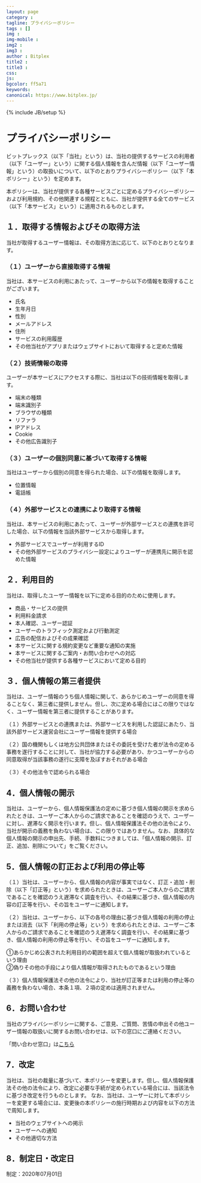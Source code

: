 ```yaml
---
layout: page
category : 
tagline: プライバシーポリシー
tags : []
img : 
img-mobile : 
img2 : 
img3 : 
author : Bitplex
title2 : 
title3 : 
css: 
js: 
bgcolor: ff5a71
keywords: 
canonical: https://www.bitplex.jp/
---
```

{% include JB/setup %}

# プライバシーポリシー

ビットプレックス（以下「当社」という）は、当社の提供するサービスの利用者（以下「ユーザー」という）に関する個人情報を含んだ情報（以下「ユーザー情報」という）の取扱いについて、以下のとおりプライバシーポリシー（以下「本ポリシー」という）を定めます。

本ポリシーは、当社が提供する各種サービスごとに定めるプライバシーポリシーおよび利用規約、その他関連する規程とともに、当社が提供する全てのサービス（以下「本サービス」という）に適用されるものとします。

## １．取得する情報およびその取得方法
当社が取得するユーザー情報は、その取得方法に応じて、以下のとおりとなります。

### （１）ユーザーから直接取得する情報
当社は、本サービスの利用にあたって、ユーザーから以下の情報を取得することがございます。
- 氏名
- 生年月日
- 性別
- メールアドレス
- 住所
- サービスの利用履歴
- その他当社がアプリまたはウェブサイトにおいて取得すると定めた情報

### （２）技術情報の取得
ユーザーが本サービスにアクセスする際に、当社は以下の技術情報を取得します。
- 端末の種類
- 端末識別子
- ブラウザの種類
- リファラ
- IPアドレス
- Cookie
- その他広告識別子

### （３）ユーザーの個別同意に基づいて取得する情報
当社はユーザーから個別の同意を得られた場合、以下の情報を取得します。
- 位置情報
- 電話帳

### （４）外部サービスとの連携により取得する情報
当社は、本サービスの利用にあたって、ユーザーが外部サービスとの連携を許可した場合、以下の情報を当該外部サービスから取得します。
- 外部サービスでユーザーが利用するID
- その他外部サービスのプライバシー設定によりユーザーが連携先に開示を認めた情報

## ２．利用目的
当社は、取得したユーザー情報を以下に定める目的のために使用します。
- 商品・サービスの提供
- 利用料金請求
- 本人確認、ユーザー認証
- ユーザーのトラフィック測定および行動測定
- 広告の配信およびその成果確認
- 本サービスに関する規約変更など重要な通知の実施
- 本サービスに関するご案内・お問い合わせへの対応
- その他当社が提供する各種サービスにおいて定める目的

## ３．個人情報の第三者提供
当社は、ユーザー情報のうち個人情報に関して、あらかじめユーザーの同意を得ることなく、第三者に提供しません。但し、次に定める場合にはこの限りではなく、ユーザー情報を第三者に提供することがあります。

（１）外部サービスとの連携または、外部サービスを利用した認証にあたり、当該外部サービス運営会社にユーザー情報を提供する場合

（２）国の機関もしくは地方公共団体またはその委託を受けた者が法令の定める事務を遂行することに対して、当社が協力する必要があり、かつユーザーからの同意取得が当該事務の遂行に支障を及ぼすおそれがある場合

（３）その他法令で認められる場合

## 4．個人情報の開示
当社は、ユーザーから、個人情報保護法の定めに基づき個人情報の開示を求められたときは、ユーザーご本人からのご請求であることを確認のうえで、ユーザーに対し、遅滞なく開示を行います。但し、個人情報保護法その他の法令により、当社が開示の義務を負わない場合は、この限りではありません。なお、具体的な個人情報の開示の申出先、手続、手数料につきましては、「個人情報の開示、訂正、追加、削除について」をご覧ください。

## 5．個人情報の訂正および利用の停止等
（１）当社は、ユーザーから、個人情報の内容が事実ではなく、訂正・追加・削除（以下「訂正等」という）を求められたときは、ユーザーご本人からのご請求であることを確認のうえ遅滞なく調査を行い、その結果に基づき、個人情報の内容の訂正等を行い、その旨をユーザーに通知します。

（２）当社は、ユーザーから、以下の各号の理由に基づき個人情報の利用の停止または消去（以下「利用の停止等」という）を求められたときは、ユーザーご本人からのご請求であることを確認のうえ遅滞なく調査を行い、その結果に基づき、個人情報の利用の停止等を行い、その旨をユーザーに通知します。

①あらかじめ公表された利用目的の範囲を超えて個人情報が取扱われているという理由  
②偽りその他の手段により個人情報が取得されたものであるという理由

（３）個人情報保護法その他の法令により、当社が訂正等または利用の停止等の義務を負わない場合、本条１項、２項の定めは適用されません。

## 6．お問い合わせ
当社のプライバシーポリシーに関する、ご意見、ご質問、苦情の申出その他ユーザー情報の取扱いに関するお問い合わせは、以下の窓口にご連絡ください。

「問い合わせ窓口」は[こちら](policy@bitplex.jp)

## 7．改定
当社は、当社の裁量に基づいて、本ポリシーを変更します。但し、個人情報保護法その他の法令により、改定に必要な手続が定められている場合には、当該法令に基づき改定を行うものとします。
なお、当社は、ユーザーに対して本ポリシーを変更する場合には、変更後の本ポリシーの施行時期および内容を以下の方法で周知します。
- 当社のウェブサイトへの掲示
- ユーザーへの通知
- その他適切な方法

## 8．制定日・改定日
制定：2020年07月01日

